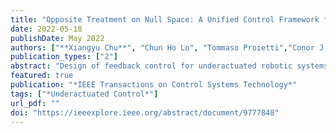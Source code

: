 ```yaml
---
title: "Opposite Treatment on Null Space: A Unified Control Framework for a Class of Underactuated Robotic Systems With Null Space Avoidance"
date: 2022-05-18
publishDate: May 2022
authors: ["**Xiangyu Chu**", "Chun Ho Lo", "Tommaso Proietti","Conor J Walsh", "  K. W. Samuel Au"]
publication_types: ["2"]
abstract: "Design of feedback control for underactuated robotic systems (URSs) is often complex and nonintuitive due to the inherent incapability of generating arbitrary velocities or accelerations at each moment. Researchers have designed various controllers; however, there are few unified intuitive feedback stabilization controllers for a wide range of URSs. In this article, we propose a real-time and unified control framework for a class of URSs with three states and two inputs based on the intuition of avoiding null space. To control diverse URSs, unlike transforming them to canonical forms, we approach them from an inverse perspective based on a Jacobian-like mapping matrix and disclose a fundamental issue, null space attraction, which fails all Jacobian-based standard kinematics control. An opposite treatment on null space, avoiding null space, is applied to oppose null space attraction, allowing the standard kinematics controllers to keep control authority. Overall, the proposed control framework consisting of a standard kinematics controller and a null space avoidance controller can fundamentally solve point-to-point stabilization for the class of driftless URSs and also render Δ-neighborhood stabilization for URSs with a nonvanishing and constant drift. Both the convergence properties are rigorously analyzed. Simulations and applications are conducted to demonstrate the generality, effectiveness, and robustness of our controllers."
featured: true
publication: "*IEEE Transactions on Control Systems Technology*"
tags: ["*Underactuated Control*"]
url_pdf: ""
doi: "https://ieeexplore.ieee.org/abstract/document/9777848"
---
```

